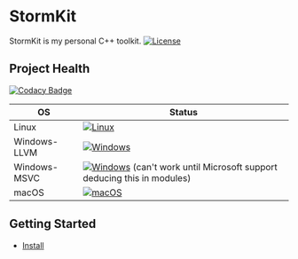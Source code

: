 # StormKit

StormKit is my personal C++ toolkit.
[![License](https://img.shields.io/badge/License-MIT-blue.svg)](https://opensource.org/licenses/MIT)

## Project Health

[![Codacy Badge](https://app.codacy.com/project/badge/Grade/2dd182e2c2b74ea2ada2384c96e9304d)](https://app.codacy.com/gh/TapzCrew/StormKit/dashboard?utm_source=gh&utm_medium=referral&utm_content=&utm_campaign=Badge_grade)

| OS      | Status                                                                                                                                                                                                                     |
| ------- | -------------------------------------------------------------------------------------------------------------------------------------------------------------------------------------------------------------------------- |
| Linux   | [![Linux](https://github.com/TapzCrew/StormKit/actions/workflows/Linux.yml/badge.svg?branch=main)](https://github.com/TapzCrew/StormKit/actions/workflows/Linux.yml)                                                       |
| Windows-LLVM | [![Windows](https://github.com/Arthapz/StormKit/actions/workflows/Windows-LLVM.yml/badge.svg)](https://github.com/Arthapz/StormKit/actions/workflows/Windows-LLVM.yml)
| Windows-MSVC | [![Windows](https://github.com/Arthapz/StormKit/actions/workflows/Windows-MSVC.yml/badge.svg)](https://github.com/Arthapz/StormKit/actions/workflows/Windows-MSVC.yml) (can't work until Microsoft support deducing this in modules) |
| macOS   | [![macOS](https://github.com/TapzCrew/StormKit/actions/workflows/macOS.yml/badge.svg)](https://github.com/TapzCrew/StormKit/actions/workflows/macOS.yml)                                                                   |

## Getting Started

- [Install](INSTALL.md)
